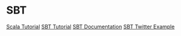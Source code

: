 # SBT

[Scala Tutorial](http://docs.scala-lang.org/ko/tutorials/scala-for-java-programmers.html)
[SBT Tutorial](https://github.com/shekhargulati/52-technologies-in-2016/blob/master/02-sbt/README.md)
[SBT Documentation](http://www.scala-sbt.org/0.13/docs/Manual-Installation.html)
[SBT Twitter Example](https://twitter.github.io/scala_school/ko/sbt.html)

